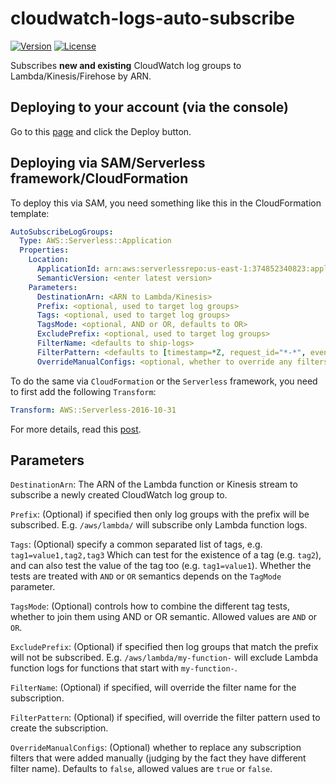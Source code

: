 # cloudwatch-logs-auto-subscribe

[![Version](https://img.shields.io/badge/semver-1.6.0-blue)](template.yml)
[![License](https://img.shields.io/badge/License-Apache%202.0-blue.svg)](LICENSE)

Subscribes **new and existing** CloudWatch log groups to Lambda/Kinesis/Firehose by ARN.

## Deploying to your account (via the console)

Go to this [page](https://serverlessrepo.aws.amazon.com/applications/arn:aws:serverlessrepo:us-east-1:374852340823:applications~auto-subscribe-log-group-to-arn) and click the Deploy button.

## Deploying via SAM/Serverless framework/CloudFormation

To deploy this via SAM, you need something like this in the CloudFormation template:

```yml
AutoSubscribeLogGroups:
  Type: AWS::Serverless::Application
  Properties:
    Location:
      ApplicationId: arn:aws:serverlessrepo:us-east-1:374852340823:applications/auto-subscribe-log-group-to-arn
      SemanticVersion: <enter latest version>
    Parameters:
      DestinationArn: <ARN to Lambda/Kinesis>
      Prefix: <optional, used to target log groups>
      Tags: <optional, used to target log groups>
      TagsMode: <optional, AND or OR, defaults to OR>
      ExcludePrefix: <optional, used to target log groups>
      FilterName: <defaults to ship-logs>
      FilterPattern: <defaults to [timestamp=*Z, request_id="*-*", event]>
      OverrideManualConfigs: <optional, whether to override any filters that are added manually, true or false, defaults to false>
```

To do the same via `CloudFormation` or the `Serverless` framework, you need to first add the following `Transform`:

```yml
Transform: AWS::Serverless-2016-10-31
```

For more details, read this [post](https://theburningmonk.com/2019/05/how-to-include-serverless-repository-apps-in-serverless-yml/).

## Parameters

`DestinationArn`: The ARN of the Lambda function or Kinesis stream to subscribe a newly created CloudWatch log group to.

`Prefix`: (Optional) if specified then only log groups with the prefix will be subscribed. E.g. `/aws/lambda/` will subscribe only Lambda function logs.

`Tags`: (Optional) specify a common separated list of tags, e.g. `tag1=value1,tag2,tag3` Which can test for the existence of a tag (e.g. `tag2`), and can also test the value of the tag too (e.g. `tag1=value1`). Whether the tests are treated with `AND` or `OR` semantics depends on the `TagMode` parameter.

`TagsMode`: (Optional) controls how to combine the different tag tests, whether to join them using AND or OR semantic. Allowed values are `AND` or `OR`.

`ExcludePrefix`: (Optional) if specified then log groups that match the prefix will not be subscribed. E.g. `/aws/lambda/my-function-` will exclude Lambda function logs for functions that start with `my-function-`.

`FilterName`: (Optional) if specified, will override the filter name for the subscription.

`FilterPattern`: (Optional) if specified, will override the filter pattern used to create the subscription.

`OverrideManualConfigs`: (Optional) whether to replace any subscription filters that were added manually (judging by the fact they have different filter name). Defaults to `false`, allowed values are `true` or `false`.
